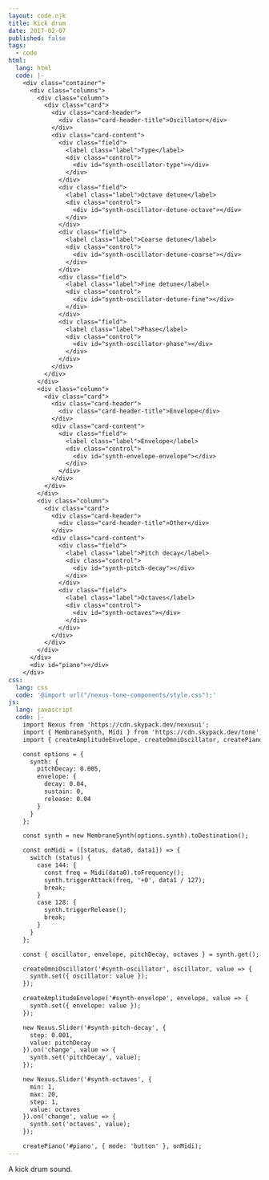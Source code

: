 ```yaml
---
layout: code.njk
title: Kick drum
date: 2017-02-07
published: false
tags:
  - code
html:
  lang: html
  code: |-
    <div class="container">
      <div class="columns">
        <div class="column">
          <div class="card">
            <div class="card-header">
              <div class="card-header-title">Oscillator</div>
            </div>
            <div class="card-content">
              <div class="field">
                <label class="label">Type</label>
                <div class="control">
                  <div id="synth-oscillator-type"></div>
                </div>
              </div>
              <div class="field">
                <label class="label">Octave detune</label>
                <div class="control">
                  <div id="synth-oscillator-detune-octave"></div>
                </div>
              </div>
              <div class="field">
                <label class="label">Coarse detune</label>
                <div class="control">
                  <div id="synth-oscillator-detune-coarse"></div>
                </div>
              </div>
              <div class="field">
                <label class="label">Fine detune</label>
                <div class="control">
                  <div id="synth-oscillator-detune-fine"></div>
                </div>
              </div>
              <div class="field">
                <label class="label">Phase</label>
                <div class="control">
                  <div id="synth-oscillator-phase"></div>
                </div>
              </div>
            </div>
          </div>
        </div>
        <div class="column">
          <div class="card">
            <div class="card-header">
              <div class="card-header-title">Envelope</div>
            </div>
            <div class="card-content">
              <div class="field">
                <label class="label">Envelope</label>
                <div class="control">
                  <div id="synth-envelope-envelope"></div>
                </div>
              </div>
            </div>
          </div>
        </div>
        <div class="column">
          <div class="card">
            <div class="card-header">
              <div class="card-header-title">Other</div>
            </div>
            <div class="card-content">
              <div class="field">
                <label class="label">Pitch decay</label>
                <div class="control">
                  <div id="synth-pitch-decay"></div>
                </div>
              </div>
              <div class="field">
                <label class="label">Octaves</label>
                <div class="control">
                  <div id="synth-octaves"></div>
                </div>
              </div>
            </div>
          </div>
        </div>
      </div>
      <div id="piano"></div>
    </div>
css:
  lang: css
  code: '@import url("/nexus-tone-components/style.css");'
js:
  lang: javascript
  code: |-
    import Nexus from 'https://cdn.skypack.dev/nexusui';
    import { MembraneSynth, Midi } from 'https://cdn.skypack.dev/tone';
    import { createAmplitudeEnvelope, createOmniOscillator, createPiano } from '/nexus-tone-components/script.js';

    const options = {
      synth: {
        pitchDecay: 0.005,
        envelope: {
          decay: 0.04,
          sustain: 0,
          release: 0.04
        }
      }
    };

    const synth = new MembraneSynth(options.synth).toDestination();

    const onMidi = ([status, data0, data1]) => {
      switch (status) {
        case 144: {
          const freq = Midi(data0).toFrequency();
          synth.triggerAttack(freq, '+0', data1 / 127);
          break;
        }
        case 128: {
          synth.triggerRelease();
          break;
        }
      }
    };

    const { oscillator, envelope, pitchDecay, octaves } = synth.get();

    createOmniOscillator('#synth-oscillator', oscillator, value => {
      synth.set({ oscillator: value });
    });

    createAmplitudeEnvelope('#synth-envelope', envelope, value => {
      synth.set({ envelope: value });
    });

    new Nexus.Slider('#synth-pitch-decay', {
      step: 0.001,
      value: pitchDecay
    }).on('change', value => {
      synth.set('pitchDecay', value);
    });

    new Nexus.Slider('#synth-octaves', {
      min: 1,
      max: 20,
      step: 1,
      value: octaves
    }).on('change', value => {
      synth.set('octaves', value);
    });

    createPiano('#piano', { mode: 'button' }, onMidi);
---
```

A kick drum sound.
